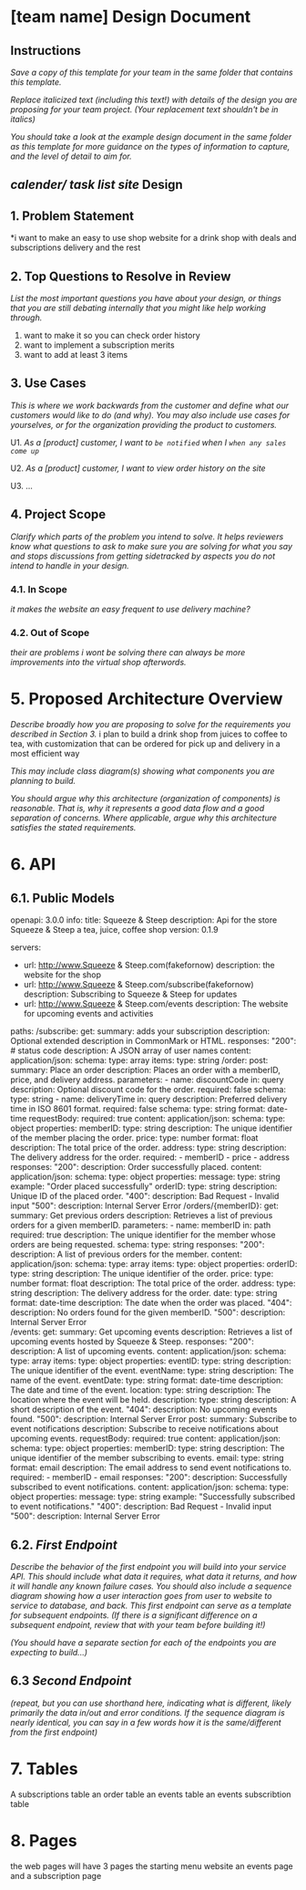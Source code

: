 # [team name] Design Document

## Instructions

*Save a copy of this template for your team in the same folder that contains
this template.*

*Replace italicized text (including this text!) with details of the design you
are proposing for your team project. (Your replacement text shouldn't be in
italics)*

*You should take a look at the example design document in the same folder as
this template for more guidance on the types of information to capture, and the
level of detail to aim for.*

## *calender/ task list site* Design

## 1. Problem Statement

*i want to make an easy to use shop website for a drink shop with deals and subscriptions delivery and the rest


## 2. Top Questions to Resolve in Review

*List the most important questions you have about your design, or things that
you are still debating internally that you might like help working through.*

1.   want to make it so you can check order history
2.   want to implement a subscription merits
3.  want to add at least 3 items

## 3. Use Cases

*This is where we work backwards from the customer and define what our customers
would like to do (and why). You may also include use cases for yourselves, or
for the organization providing the product to customers.*

U1. *As a [product] customer, I want to `be notified` when I `when any sales come up`*

U2. *As a [product] customer, I want to view order history on the site*
    
U3. ...

## 4. Project Scope

*Clarify which parts of the problem you intend to solve. It helps reviewers know
what questions to ask to make sure you are solving for what you say and stops
discussions from getting sidetracked by aspects you do not intend to handle in
your design.*

### 4.1. In Scope

*it makes the website an easy frequent to use delivery machine?*

### 4.2. Out of Scope

*their are problems i wont be solving there can always be more improvements into the virtual shop afterwords.*

# 5. Proposed Architecture Overview

*Describe broadly how you are proposing to solve for the requirements you
described in Section 3.*
i plan to build a drink shop from juices to coffee to tea, with customization that can be ordered for pick up and delivery
in a most efficient way

*This may include class diagram(s) showing what components you are planning to
build.*

*You should argue why this architecture (organization of components) is
reasonable. That is, why it represents a good data flow and a good separation of
concerns. Where applicable, argue why this architecture satisfies the stated
requirements.*

# 6. API

## 6.1. Public Models
openapi: 3.0.0
info:
  title: Squeeze & Steep
  description: Api for the store Squeeze & Steep a tea, juice, coffee shop
  version: 0.1.9

servers:
  - url: http://www.Squeeze & Steep.com(fakefornow)
    description: the website for the shop
  - url: http://www.Squeeze & Steep.com/subscribe(fakefornow)
    description: Subscribing to Squeeze & Steep for updates
  - url: http://www.Squeeze & Steep.com/events
    description: The website for upcoming events and activities    

paths:
  /subscribe:
    get:
      summary: adds your subscription
      description: Optional extended description in CommonMark or HTML.
      responses:
        "200": # status code
          description: A JSON array of user names
          content:
            application/json:
              schema:
                type: array
                items:
                  type: string
  /order:
    post:
      summary: Place an order
      description: Places an order with a memberID, price, and delivery address.
      parameters:
        - name: discountCode
          in: query
          description: Optional discount code for the order.
          required: false
          schema:
            type: string
        - name: deliveryTime
          in: query
          description: Preferred delivery time in ISO 8601 format.
          required: false
          schema:
            type: string
            format: date-time
      requestBody:
        required: true
        content:
          application/json:
            schema:
              type: object
              properties:
                memberID:
                  type: string
                  description: The unique identifier of the member placing the order.
                price:
                  type: number
                  format: float
                  description: The total price of the order.
                address:
                  type: string
                  description: The delivery address for the order.
              required:
                - memberID
                - price
                - address
      responses:
        "200":
          description: Order successfully placed.
          content:
            application/json:
              schema:
                type: object
                properties:
                  message:
                    type: string
                    example: "Order placed successfully"
                  orderID:
                    type: string
                    description: Unique ID of the placed order.
        "400":
          description: Bad Request - Invalid input
        "500":
          description: Internal Server Error
  /orders/{memberID}:
    get:
      summary: Get previous orders
      description: Retrieves a list of previous orders for a given memberID.
      parameters:
        - name: memberID
          in: path
          required: true
          description: The unique identifier for the member whose orders are being requested.
          schema:
            type: string
      responses:
        "200":
          description: A list of previous orders for the member.
          content:
            application/json:
              schema:
                type: array
                items:
                  type: object
                  properties:
                    orderID:
                      type: string
                      description: The unique identifier of the order.
                    price:
                      type: number
                      format: float
                      description: The total price of the order.
                    address:
                      type: string
                      description: The delivery address for the order.
                    date:
                      type: string
                      format: date-time
                      description: The date when the order was placed.
        "404":
          description: No orders found for the given memberID.
        "500":
          description: Internal Server Error    
  /events:
    get:
      summary: Get upcoming events
      description: Retrieves a list of upcoming events hosted by Squeeze & Steep.
      responses:
        "200":
          description: A list of upcoming events.
          content:
            application/json:
              schema:
                type: array
                items:
                  type: object
                  properties:
                    eventID:
                      type: string
                      description: The unique identifier of the event.
                    eventName:
                      type: string
                      description: The name of the event.
                    eventDate:
                      type: string
                      format: date-time
                      description: The date and time of the event.
                    location:
                      type: string
                      description: The location where the event will be held.
                    description:
                      type: string
                      description: A short description of the event.
        "404":
          description: No upcoming events found.
        "500":
          description: Internal Server Error
    post:
      summary: Subscribe to event notifications
      description: Subscribe to receive notifications about upcoming events.
      requestBody:
        required: true
        content:
          application/json:
            schema:
              type: object
              properties:
                memberID:
                  type: string
                  description: The unique identifier of the member subscribing to events.
                email:
                  type: string
                  format: email
                  description: The email address to send event notifications to.
              required:
                - memberID
                - email
      responses:
        "200":
          description: Successfully subscribed to event notifications.
          content:
            application/json:
              schema:
                type: object
                properties:
                  message:
                    type: string
                    example: "Successfully subscribed to event notifications."
        "400":
          description: Bad Request - Invalid input
        "500":
          description: Internal Server Error       

## 6.2. *First Endpoint*

*Describe the behavior of the first endpoint you will build into your service
API. This should include what data it requires, what data it returns, and how it
will handle any known failure cases. You should also include a sequence diagram
showing how a user interaction goes from user to website to service to database,
and back. This first endpoint can serve as a template for subsequent endpoints.
(If there is a significant difference on a subsequent endpoint, review that with
your team before building it!)*

*(You should have a separate section for each of the endpoints you are expecting
to build...)*

## 6.3 *Second Endpoint*

*(repeat, but you can use shorthand here, indicating what is different, likely
primarily the data in/out and error conditions. If the sequence diagram is
nearly identical, you can say in a few words how it is the same/different from
the first endpoint)*

# 7. Tables

A subscriptions table
an order table
an events table
an events subscribtion table

# 8. Pages

the web pages will have 3 pages the starting menu website
an events page
and a subscription page
